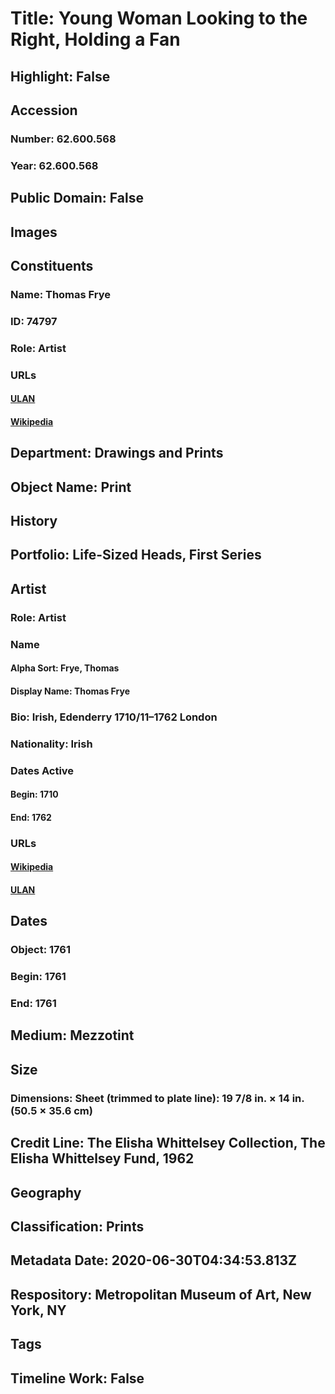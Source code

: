 # Title: Young Woman Looking to the Right, Holding a Fan
## Highlight: False
## Accession
### Number: 62.600.568
### Year: 62.600.568
## Public Domain: False
## Images
## Constituents
### Name: Thomas Frye
### ID: 74797
### Role: Artist
### URLs
#### [ULAN](http://vocab.getty.edu/page/ulan/500003964)
#### [Wikipedia](https://www.wikidata.org/wiki/Q3893676)
## Department: Drawings and Prints
## Object Name: Print
## History
## Portfolio: Life-Sized Heads, First Series
## Artist
### Role: Artist
### Name
#### Alpha Sort: Frye, Thomas
#### Display Name: Thomas Frye
### Bio: Irish, Edenderry 1710/11–1762 London
### Nationality: Irish
### Dates Active
#### Begin: 1710
#### End: 1762
### URLs
#### [Wikipedia](https://www.wikidata.org/wiki/Q3893676)
#### [ULAN](http://vocab.getty.edu/page/ulan/500003964)
## Dates
### Object: 1761
### Begin: 1761
### End: 1761
## Medium: Mezzotint
## Size
### Dimensions: Sheet (trimmed to plate line): 19 7/8 in. × 14 in. (50.5 × 35.6 cm)
## Credit Line: The Elisha Whittelsey Collection, The Elisha Whittelsey Fund, 1962
## Geography
## Classification: Prints
## Metadata Date: 2020-06-30T04:34:53.813Z
## Respository: Metropolitan Museum of Art, New York, NY
## Tags
## Timeline Work: False